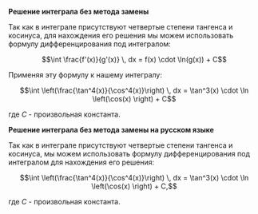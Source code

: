 

**Решение интеграла без метода замены**

Так как в интеграле присутствуют четвертые степени тангенса и косинуса, для нахождения его решения мы можем использовать формулу дифференцирования под интегралом:

$$\int \frac{f'(x)}{g'(x)} \, dx = f(x) \cdot \ln(g(x)) + C$$

Применяя эту формулу к нашему интегралу:

$$\int \left(\frac{\tan^4(x)}{\cos^4(x)}\right) \, dx = \tan^3(x) \cdot \ln \left(\cos(x) \right) + C$$

где $C$ - произвольная константа.

**Решение интеграла без метода замены на русском языке**

Так как в интеграле присутствуют четвертые степени тангенса и косинуса, мы можем использовать формулу дифференцирования под интегралом для нахождения его решения: 

$$\int \left(\frac{\tan^4(x)}{\cos^4(x)}\right) \, dx = \tan^3(x) \cdot \ln \left(\cos(x) \right) + C,$$

где $C$ - произвольная константа.